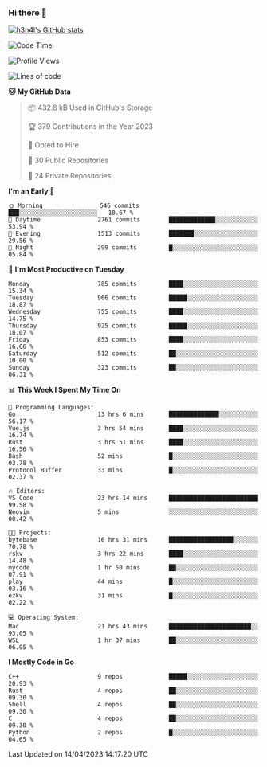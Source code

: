 ### Hi there 👋

[![h3n4l's GitHub stats](https://github-readme-stats.vercel.app/api?username=h3n4l&count_private=true&show_icons=true&theme=radical)](https://github.com/h3n4l/github-readme-stats)

<!--START_SECTION:waka-->
![Code Time](http://img.shields.io/badge/Code%20Time-1%2C131%20hrs%2023%20mins-blue)

![Profile Views](http://img.shields.io/badge/Profile%20Views-1-blue)

![Lines of code](https://img.shields.io/badge/From%20Hello%20World%20I%27ve%20Written-2.8%20million%20lines%20of%20code-blue)

**🐱 My GitHub Data** 

> 📦 432.8 kB Used in GitHub's Storage 
 > 
> 🏆 379 Contributions in the Year 2023
 > 
> 💼 Opted to Hire
 > 
> 📜 30 Public Repositories 
 > 
> 🔑 24 Private Repositories 
 > 
**I'm an Early 🐤** 

```text
🌞 Morning                546 commits         ███░░░░░░░░░░░░░░░░░░░░░░   10.67 % 
🌆 Daytime                2761 commits        █████████████░░░░░░░░░░░░   53.94 % 
🌃 Evening                1513 commits        ███████░░░░░░░░░░░░░░░░░░   29.56 % 
🌙 Night                  299 commits         █░░░░░░░░░░░░░░░░░░░░░░░░   05.84 % 
```
📅 **I'm Most Productive on Tuesday** 

```text
Monday                   785 commits         ████░░░░░░░░░░░░░░░░░░░░░   15.34 % 
Tuesday                  966 commits         █████░░░░░░░░░░░░░░░░░░░░   18.87 % 
Wednesday                755 commits         ████░░░░░░░░░░░░░░░░░░░░░   14.75 % 
Thursday                 925 commits         █████░░░░░░░░░░░░░░░░░░░░   18.07 % 
Friday                   853 commits         ████░░░░░░░░░░░░░░░░░░░░░   16.66 % 
Saturday                 512 commits         ██░░░░░░░░░░░░░░░░░░░░░░░   10.00 % 
Sunday                   323 commits         ██░░░░░░░░░░░░░░░░░░░░░░░   06.31 % 
```


📊 **This Week I Spent My Time On** 

```text
💬 Programming Languages: 
Go                       13 hrs 6 mins       ██████████████░░░░░░░░░░░   56.17 % 
Vue.js                   3 hrs 54 mins       ████░░░░░░░░░░░░░░░░░░░░░   16.74 % 
Rust                     3 hrs 51 mins       ████░░░░░░░░░░░░░░░░░░░░░   16.56 % 
Bash                     52 mins             █░░░░░░░░░░░░░░░░░░░░░░░░   03.78 % 
Protocol Buffer          33 mins             █░░░░░░░░░░░░░░░░░░░░░░░░   02.37 % 

🔥 Editors: 
VS Code                  23 hrs 14 mins      █████████████████████████   99.58 % 
Neovim                   5 mins              ░░░░░░░░░░░░░░░░░░░░░░░░░   00.42 % 

🐱‍💻 Projects: 
bytebase                 16 hrs 31 mins      ██████████████████░░░░░░░   70.78 % 
rskv                     3 hrs 22 mins       ████░░░░░░░░░░░░░░░░░░░░░   14.48 % 
mycode                   1 hr 50 mins        ██░░░░░░░░░░░░░░░░░░░░░░░   07.91 % 
play                     44 mins             █░░░░░░░░░░░░░░░░░░░░░░░░   03.16 % 
ezkv                     31 mins             █░░░░░░░░░░░░░░░░░░░░░░░░   02.22 % 

💻 Operating System: 
Mac                      21 hrs 43 mins      ███████████████████████░░   93.05 % 
WSL                      1 hr 37 mins        ██░░░░░░░░░░░░░░░░░░░░░░░   06.95 % 
```

**I Mostly Code in Go** 

```text
C++                      9 repos             █████░░░░░░░░░░░░░░░░░░░░   20.93 % 
Rust                     4 repos             ██░░░░░░░░░░░░░░░░░░░░░░░   09.30 % 
Shell                    4 repos             ██░░░░░░░░░░░░░░░░░░░░░░░   09.30 % 
C                        4 repos             ██░░░░░░░░░░░░░░░░░░░░░░░   09.30 % 
Python                   2 repos             █░░░░░░░░░░░░░░░░░░░░░░░░   04.65 % 
```




 Last Updated on 14/04/2023 14:17:20 UTC
<!--END_SECTION:waka-->

